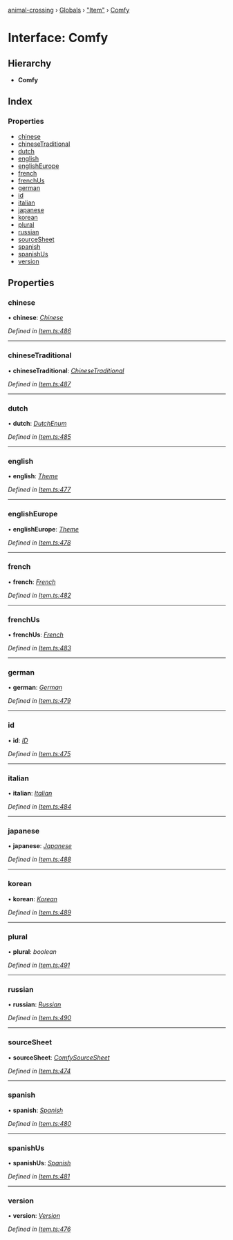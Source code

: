 [animal-crossing](../README.md) › [Globals](../globals.md) › ["Item"](../modules/_item_.md) › [Comfy](_item_.comfy.md)

# Interface: Comfy

## Hierarchy

* **Comfy**

## Index

### Properties

* [chinese](_item_.comfy.md#chinese)
* [chineseTraditional](_item_.comfy.md#chinesetraditional)
* [dutch](_item_.comfy.md#dutch)
* [english](_item_.comfy.md#english)
* [englishEurope](_item_.comfy.md#englisheurope)
* [french](_item_.comfy.md#french)
* [frenchUs](_item_.comfy.md#frenchus)
* [german](_item_.comfy.md#german)
* [id](_item_.comfy.md#id)
* [italian](_item_.comfy.md#italian)
* [japanese](_item_.comfy.md#japanese)
* [korean](_item_.comfy.md#korean)
* [plural](_item_.comfy.md#plural)
* [russian](_item_.comfy.md#russian)
* [sourceSheet](_item_.comfy.md#sourcesheet)
* [spanish](_item_.comfy.md#spanish)
* [spanishUs](_item_.comfy.md#spanishus)
* [version](_item_.comfy.md#version)

## Properties

###  chinese

• **chinese**: *[Chinese](../enums/_item_.chinese.md)*

*Defined in [Item.ts:486](https://github.com/Norviah/animal-crossing/blob/ba83c61/module/types/Item.ts#L486)*

___

###  chineseTraditional

• **chineseTraditional**: *[ChineseTraditional](../enums/_item_.chinesetraditional.md)*

*Defined in [Item.ts:487](https://github.com/Norviah/animal-crossing/blob/ba83c61/module/types/Item.ts#L487)*

___

###  dutch

• **dutch**: *[DutchEnum](../enums/_item_.dutchenum.md)*

*Defined in [Item.ts:485](https://github.com/Norviah/animal-crossing/blob/ba83c61/module/types/Item.ts#L485)*

___

###  english

• **english**: *[Theme](../enums/_item_.theme.md)*

*Defined in [Item.ts:477](https://github.com/Norviah/animal-crossing/blob/ba83c61/module/types/Item.ts#L477)*

___

###  englishEurope

• **englishEurope**: *[Theme](../enums/_item_.theme.md)*

*Defined in [Item.ts:478](https://github.com/Norviah/animal-crossing/blob/ba83c61/module/types/Item.ts#L478)*

___

###  french

• **french**: *[French](../enums/_item_.french.md)*

*Defined in [Item.ts:482](https://github.com/Norviah/animal-crossing/blob/ba83c61/module/types/Item.ts#L482)*

___

###  frenchUs

• **frenchUs**: *[French](../enums/_item_.french.md)*

*Defined in [Item.ts:483](https://github.com/Norviah/animal-crossing/blob/ba83c61/module/types/Item.ts#L483)*

___

###  german

• **german**: *[German](../enums/_item_.german.md)*

*Defined in [Item.ts:479](https://github.com/Norviah/animal-crossing/blob/ba83c61/module/types/Item.ts#L479)*

___

###  id

• **id**: *[ID](../enums/_item_.id.md)*

*Defined in [Item.ts:475](https://github.com/Norviah/animal-crossing/blob/ba83c61/module/types/Item.ts#L475)*

___

###  italian

• **italian**: *[Italian](../enums/_item_.italian.md)*

*Defined in [Item.ts:484](https://github.com/Norviah/animal-crossing/blob/ba83c61/module/types/Item.ts#L484)*

___

###  japanese

• **japanese**: *[Japanese](../enums/_item_.japanese.md)*

*Defined in [Item.ts:488](https://github.com/Norviah/animal-crossing/blob/ba83c61/module/types/Item.ts#L488)*

___

###  korean

• **korean**: *[Korean](../enums/_item_.korean.md)*

*Defined in [Item.ts:489](https://github.com/Norviah/animal-crossing/blob/ba83c61/module/types/Item.ts#L489)*

___

###  plural

• **plural**: *boolean*

*Defined in [Item.ts:491](https://github.com/Norviah/animal-crossing/blob/ba83c61/module/types/Item.ts#L491)*

___

###  russian

• **russian**: *[Russian](../enums/_item_.russian.md)*

*Defined in [Item.ts:490](https://github.com/Norviah/animal-crossing/blob/ba83c61/module/types/Item.ts#L490)*

___

###  sourceSheet

• **sourceSheet**: *[ComfySourceSheet](../enums/_item_.comfysourcesheet.md)*

*Defined in [Item.ts:474](https://github.com/Norviah/animal-crossing/blob/ba83c61/module/types/Item.ts#L474)*

___

###  spanish

• **spanish**: *[Spanish](../enums/_item_.spanish.md)*

*Defined in [Item.ts:480](https://github.com/Norviah/animal-crossing/blob/ba83c61/module/types/Item.ts#L480)*

___

###  spanishUs

• **spanishUs**: *[Spanish](../enums/_item_.spanish.md)*

*Defined in [Item.ts:481](https://github.com/Norviah/animal-crossing/blob/ba83c61/module/types/Item.ts#L481)*

___

###  version

• **version**: *[Version](../enums/_item_.version.md)*

*Defined in [Item.ts:476](https://github.com/Norviah/animal-crossing/blob/ba83c61/module/types/Item.ts#L476)*
